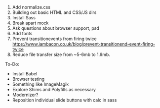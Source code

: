 1. Add normalize.css
2. Building out basic HTML and CSS/JS dirs
3. Install Sass
4. Break apart mock
5. Ask questions about browser support, psd
6. Add fonts
7. Prevent transitionevents from firing twice https://www.iambacon.co.uk/blog/prevent-transitionend-event-firing-twice
8. Reduce file transfer size from ~5-6mb to 1.6mb.




To-Do:
* Install Babel
* Browser testing
* Something like ImageMagik
* Explore Shims and Polyfills as necessary
* Modernizer?
* Reposition individual slide buttons with calc in sass